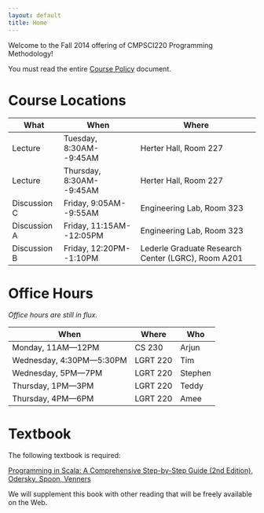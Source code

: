 ```yaml
---
layout: default
title: Home
---
```


Welcome to the Fall 2014 offering of CMPSCI220 Programming Methodology!

You must read the entire [Course Policy] document.

# Course Locations


<table class="table table-striped">
<thead>
  <tr><th>What</th><th>When</th><th>Where</th></tr>
</thead>
<tbody>
<tr><td>Lecture</td><td>Tuesday, 8:30AM--9:45AM</td><td>Herter Hall, Room 227</td></tr>
<tr><td>Lecture</td><td>Thursday, 8:30AM--9:45AM</td><td>Herter Hall, Room 227</td></tr>
<tr><td>Discussion C</td><td>Friday, 9:05AM--9:55AM</td><td>Engineering Lab, Room 323</td></tr>
<tr><td>Discussion A</td><td>Friday, 11:15AM--12:05PM</td><td>Engineering Lab, Room 323</td></tr>
<tr><td>Discussion B</td><td>Friday, 12:20PM--1:10PM</td><td>Lederle Graduate Research Center (LGRC), Room A201</td></tr>
</tbody>
</table>

# Office Hours

*Office hours are still in flux.*

<table class="table table-striped">
<thead>
  <tr><th>When</th><th>Where</th><th>Who</th></tr>
</thead>
<tbody>
<tr><td>Monday, 11AM&mdash;12PM</td><td>CS 230</td><td>Arjun</td></tr>
<tr><td>Wednesday, 4:30PM&mdash;5:30PM</td><td>LGRT 220</td><td>Tim</td></tr>
<tr><td>Wednesday, 5PM&mdash;7PM</td><td>LGRT 220</td><td>Stephen</td></tr>
<tr><td>Thursday, 1PM&mdash;3PM</td><td>LGRT 220</td><td>Teddy</td></tr>
<tr><td>Thursday, 4PM&mdash;6PM</td><td>LGRT 220</td><td>Amee</td></tr>
</tbody>
</table>

# Textbook

The following textbook is required:

[Programming in Scala: A Comprehensive Step-by-Step Guide (2nd Edition), Odersky, Spoon, Venners][textbook]

We will supplement this book with other reading that will be freely available on
the Web.

[Course Policy]: ../policies
[textbook]: http://www.amazon.com/Programming-Scala-Comprehensive-Step-Step/dp/0981531644